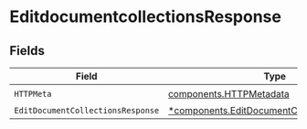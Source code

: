 # EditdocumentcollectionsResponse


## Fields

| Field                                                                                                     | Type                                                                                                      | Required                                                                                                  | Description                                                                                               |
| --------------------------------------------------------------------------------------------------------- | --------------------------------------------------------------------------------------------------------- | --------------------------------------------------------------------------------------------------------- | --------------------------------------------------------------------------------------------------------- |
| `HTTPMeta`                                                                                                | [components.HTTPMetadata](../../models/components/httpmetadata.md)                                        | :heavy_check_mark:                                                                                        | N/A                                                                                                       |
| `EditDocumentCollectionsResponse`                                                                         | [*components.EditDocumentCollectionsResponse](../../models/components/editdocumentcollectionsresponse.md) | :heavy_minus_sign:                                                                                        | OK                                                                                                        |